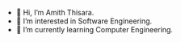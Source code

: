 - 👋 Hi, I’m Amith Thisara.
- 👀 I’m interested in Software Engineering.
- 🌱 I’m currently learning Computer Engineering.


<!---
Amith Thisara is a ✨ special ✨ repository because its `README.md` (this file) appears on your GitHub profile.
You can click the Preview link to take a look at your changes.
--->
